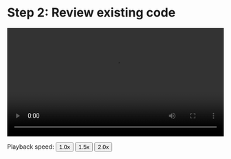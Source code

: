 # Step 2: Review existing code

<video width="100%" preload controls>
  <source src="../03_Step_2_Review_existing_code.mp4" type="video/mp4">
</video>
<p>Playback speed:
    <button onclick="OneX()">1.0x</button>
    <button onclick="OnePointFiveX()">1.5x</button>
    <button onclick="TwoX()">2.0x</button>
</p>